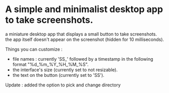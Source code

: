 # A simple and minimalist desktop app to take screenshots. #

a miniature desktop app that displays a small button to take screenshots.
the app itself doesn't appear on the screenshot (hidden for 10 milliseconds).

Things you can customize :
- file names : currently 'SS_' followed by a timestamp in the following format "%d_%m_%Y_%H_%M_%S".
- the interface's size (currently set to not resizable).
- the text on the button (currently set to 'SS').

Update : added the option to pick and change directory
